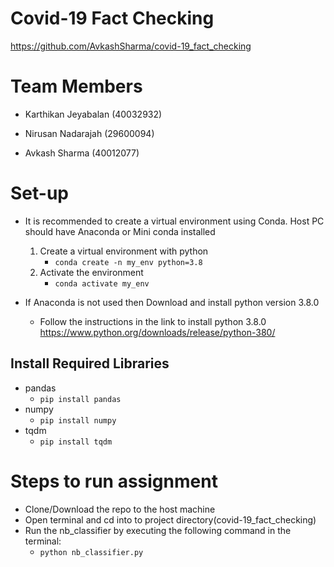 # Covid-19 Fact Checking
https://github.com/AvkashSharma/covid-19_fact_checking

# Team Members
- Karthikan Jeyabalan (40032932)

- Nirusan Nadarajah (29600094)

- Avkash Sharma (40012077)

# Set-up 
- It is recommended to create a virtual environment using Conda. Host PC should have Anaconda or Mini conda installed
  1) Create a virtual environment with python 
      - ```conda create -n my_env python=3.8 ```
  2) Activate the environment
      - ```conda activate my_env```
      
- If Anaconda is not used then Download and install python version 3.8.0
  - Follow the instructions in the link to install python 3.8.0 https://www.python.org/downloads/release/python-380/
  
## Install Required Libraries
- pandas 
  - ```pip install pandas```
- numpy 
  - ```pip install numpy```
- tqdm 
  - ```pip install tqdm```
 
 
# Steps to run assignment
- Clone/Download the repo to the host machine
- Open terminal and cd into to project directory(covid-19_fact_checking)
- Run the nb_classifier by executing the following command in the terminal: 
  - ```python nb_classifier.py```
